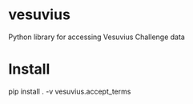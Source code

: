 # vesuvius
Python library for accessing Vesuvius Challenge data

# Install
pip install . -v
vesuvius.accept_terms
